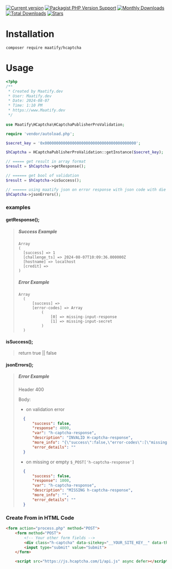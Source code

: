 [![Current version](https://img.shields.io/packagist/v/maatify/hcaptcha)][pkg]
[![Packagist PHP Version Support](https://img.shields.io/packagist/php-v/maatify/hcaptcha)][pkg]
[![Monthly Downloads](https://img.shields.io/packagist/dm/maatify/hcaptcha)][pkg-stats]
[![Total Downloads](https://img.shields.io/packagist/dt/maatify/hcaptcha)][pkg-stats]
[![Stars](https://img.shields.io/packagist/stars/maatify/hcaptcha)](https://github.com/maatify/HCaptcha/stargazers)

[pkg]: <https://packagist.org/packages/maatify/hcaptcha>
[pkg-stats]: <https://packagist.org/packages/maatify/hcaptcha/stats>

# Installation

```shell
composer require maatify/hcaptcha
```

# Usage

```PHP
<?php
/**
 * Created by Maatify.dev
 * User: Maatify.dev
 * Date: 2024-08-07
 * Time: 1:10 PM
 * https://www.Maatify.dev
 */
 
use Maatify\HCaptcha\HCaptchaPublisherProValidation;

require 'vendor/autoload.php';

$secret_key = '0x0000000000000000000000000000000000000000';

$hCaptcha = HCaptchaPublisherProValidation::getInstance($secret_key);

// ===== get result in array format
$result = $hCaptcha->getResponse();

// ====== get bool of validation 
$result = $hCaptcha->isSuccess();

// ====== using maatify json on error response with json code with die and if success there is no error
$hCaptcha->jsonErrors();
```

### examples
#### getResponse();
>##### Success Example
>     Array
>     (
>       [success] => 1
>       [challenge_ts] => 2024-08-07T10:09:36.000000Z
>       [hostname] => localhost
>       [credit] =>
>     )
>
>##### Error Example
>     Array
>       (
>           [success] =>
>           [error-codes] => Array
>               (
>                   [0] => missing-input-response
>                   [1] => missing-input-secret
>               )
>       )


#### isSuccess();
>return true || false


#### jsonErrors();
>##### Error Example
> 
>   Header 400 
> 
>   Body:
> 
> - on validation error
> 
>```json
>   {
>       "success": false,
>       "response": 4000,
>       "var": "h-captcha-response",
>       "description": "INVALID H-captcha-response",
>       "more_info": "{\"success\":false,\"error-codes\":[\"missing-input-response\",\"missing-input-secret\"]}",
>       "error_details": ""
>   }
>```
> 
> - on missing or empty `$_POST['h-captcha-response']`
> 
>```json
>   {
>       "success": false,
>       "response": 1000,
>       "var": "h-captcha-response",
>       "description": "MISSING h-captcha-response",
>       "more_info": "",
>       "error_details": ""
>   }
>```


### Create From in HTML Code
```html
<form action="process.php" method="POST">
    <form method="POST">
        <!-- Your other form fields -->
        <div class="h-captcha" data-sitekey="__YOUR_SITE_KEY__" data-theme="dark" data-hl="ar"></div>
        <input type="submit" value="Submit">
    </form>

    <script src="https://js.hcaptcha.com/1/api.js" async defer></script>
```